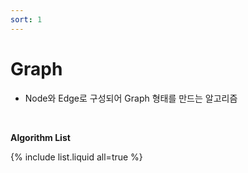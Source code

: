 ```yaml
---
sort: 1
---
```


# Graph

* Node와 Edge로 구성되어 Graph 형태를 만드는 알고리즘

<br />

**Algorithm List**

{% include list.liquid all=true %}

